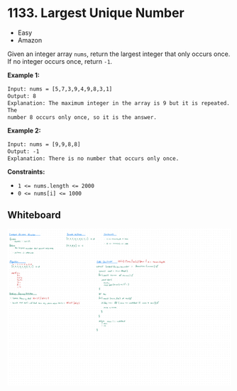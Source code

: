 # 1133. Largest Unique Number
- Easy
- Amazon

Given an integer array `nums`, return the largest integer that only occurs once.
If no integer occurs once, return `-1`.

**Example 1:**
```
Input: nums = [5,7,3,9,4,9,8,3,1]
Output: 8
Explanation: The maximum integer in the array is 9 but it is repeated. The
number 8 occurs only once, so it is the answer.
```

**Example 2:**
```
Input: nums = [9,9,8,8]
Output: -1
Explanation: There is no number that occurs only once.
```

**Constraints:**
- `1 <= nums.length <= 2000`
- `0 <= nums[i] <= 1000`

## Whiteboard
![Whiteboard Image][whiteboard-image]

<!-- Refs -->
[whiteboard-image]: whiteboard.jpg

